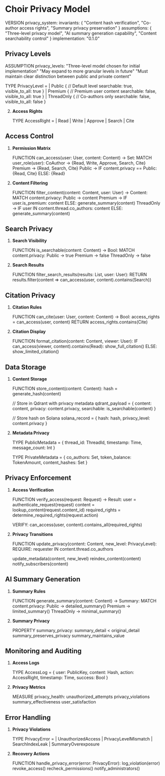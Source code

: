 # Choir Privacy Model

VERSION privacy_system:
  invariants: {
    "Content hash verification",
    "Co-author access rights",
    "Summary privacy preservation"
  }
  assumptions: {
    "Three-level privacy model",
    "AI summary generation capability",
    "Content searchability control"
  }
  implementation: "0.1.0"

## Privacy Levels

ASSUMPTION privacy_levels:
  "Three-level model chosen for initial implementation"
  "May expand to more granular levels in future"
  "Must maintain clear distinction between public and private content"

TYPE PrivacyLevel =
  | Public {      // Default level
      searchable: true,
      visible_to_all: true
    }
  | Premium {     // Premium user content
      searchable: false,
      visible_to_all: true
    }
  | ThreadOnly {  // Co-authors only
      searchable: false,
      visible_to_all: false
    }

2. **Access Rights**

   TYPE AccessRight =
     | Read
     | Write
     | Approve
     | Search
     | Cite

## Access Control

1. **Permission Matrix**

   FUNCTION can_access(user: User, content: Content) -> Set<AccessRight>:
     MATCH user_role(user):
       CoAuthor ->
         {Read, Write, Approve, Search, Cite}
       Premium ->
         {Read, Search, Cite}
       Public ->
         IF content.privacy == Public:
           {Read, Cite}
         ELSE:
           {Read}

2. **Content Filtering**

   FUNCTION filter_content(content: Content, user: User) -> Content:
     MATCH content.privacy:
       Public ->
         content
       Premium ->
         IF user.is_premium: content
         ELSE: generate_summary(content)
       ThreadOnly ->
         IF user IN content.thread.co_authors: content
         ELSE: generate_summary(content)

## Search Privacy

1. **Search Visibility**

   FUNCTION is_searchable(content: Content) -> Bool:
     MATCH content.privacy:
       Public -> true
       Premium -> false
       ThreadOnly -> false

2. **Search Results**

   FUNCTION filter_search_results(results: List<Content>, user: User):
     RETURN results.filter(content =>
       can_access(user, content).contains(Search))

## Citation Privacy

1. **Citation Rules**

   FUNCTION can_cite(user: User, content: Content) -> Bool:
     access_rights = can_access(user, content)
     RETURN access_rights.contains(Cite)

2. **Citation Display**

   FUNCTION format_citation(content: Content, viewer: User):
     IF can_access(viewer, content).contains(Read):
       show_full_citation()
     ELSE:
       show_limited_citation()

## Data Storage

1. **Content Storage**

   FUNCTION store_content(content: Content):
     hash = generate_hash(content)

     // Store in Qdrant with privacy metadata
     qdrant_payload = {
       content: content,
       privacy: content.privacy,
       searchable: is_searchable(content)
     }

     // Store hash on Solana
     solana_record = {
       hash: hash,
       privacy_level: content.privacy
     }

2. **Metadata Privacy**

   TYPE PublicMetadata = {
     thread_id: ThreadId,
     timestamp: Time,
     message_count: Int
   }

   TYPE PrivateMetadata = {
     co_authors: Set<PublicKey>,
     token_balance: TokenAmount,
     content_hashes: Set<Hash>
   }

## Privacy Enforcement

1. **Access Verification**

   FUNCTION verify_access(request: Request) -> Result:
     user = authenticate_request(request)
     content = lookup_content(request.content_id)
     required_rights = determine_required_rights(request.action)

     VERIFY:
       can_access(user, content).contains_all(required_rights)

2. **Privacy Transitions**

   FUNCTION update_privacy(content: Content, new_level: PrivacyLevel):
     REQUIRE:
       requester IN content.thread.co_authors

     update_metadata(content, new_level)
     reindex_content(content)
     notify_subscribers(content)

## AI Summary Generation

1. **Summary Rules**

   FUNCTION generate_summary(content: Content) -> Summary:
     MATCH content.privacy:
       Public ->
         detailed_summary()
       Premium ->
         limited_summary()
       ThreadOnly ->
         minimal_summary()

2. **Summary Privacy**

   PROPERTY summary_privacy:
     summary_detail < original_detail
     summary_preserves_privacy
     summary_maintains_value

## Monitoring and Auditing

1. **Access Logs**

   TYPE AccessLog = {
     user: PublicKey,
     content: Hash,
     action: AccessRight,
     timestamp: Time,
     success: Bool
   }

2. **Privacy Metrics**

   MEASURE privacy_health:
     unauthorized_attempts
     privacy_violations
     summary_effectiveness
     user_satisfaction

## Error Handling

1. **Privacy Violations**

   TYPE PrivacyError =
     | UnauthorizedAccess
     | PrivacyLevelMismatch
     | SearchIndexLeak
     | SummaryOverexposure

2. **Recovery Actions**

   FUNCTION handle_privacy_error(error: PrivacyError):
     log_violation(error)
     revoke_access()
     recheck_permissions()
     notify_administrators()
